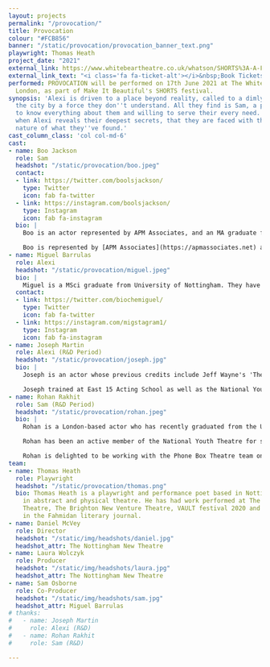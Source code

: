 ```yaml
---
layout: projects
permalink: "/provocation/"
title: Provocation
colour: "#FCB856"
banner: "/static/provocation/provocation_banner_text.png"
playwright: Thomas Heath
project_date: "2021"
external_link: https://www.whitebeartheatre.co.uk/whatson/SHORTS%3A-A-Festival-of-New-Writing
external_link_text: "<i class='fa fa-ticket-alt'></i>&nbsp;Book Tickets"
performed: PROVOCATION will be performed on 17th June 2021 at The White Bear Theatre,
  London, as part of Make It Beautiful's SHORTS festival.
synopsis: 'Alexi is driven to a place beyond reality, called to a dimly lit room overlooking
  the city by a force they don''t understand. All they find is Sam, a person who seems
  to know everything about them and willing to serve their every need. It''s only
  when Alexi reveals their deepest secrets, that they are faced with the terrifying
  nature of what they''ve found.'
cast_column_class: 'col col-md-6'
cast:
- name: Boo Jackson 
  role: Sam 
  headshot: "/static/provocation/boo.jpeg"
  contact:
  - link: https://twitter.com/boolsjackson/
    type: Twitter
    icon: fab fa-twitter
  - link: https://instagram.com/boolsjackson/
    type: Instagram
    icon: fab fa-instagram
  bio: |
    Boo is an actor represented by APM Associates, and an MA graduate from the University of Nottingham. She debuted in feature film ‘Imagine Me & You’, and has since performed in projects including ‘Franz and Marie: Woyzeck Retold’ at Edinburgh Fringe and Nottingham Lakeside Arts (with her performance being reviewed as “superb” and “candid”), and independent films ‘This Too Shall Pass’ and ‘3am Toast’. Boo can also be seen in our upcoming digital project '7:28'.

    Boo is represented by [APM Associates](https://apmassociates.net) and can be found on [Spotlight](https://www.spotlight.com/5090-7863-7617)
- name: Miguel Barrulas
  role: Alexi 
  headshot: "/static/provocation/miguel.jpeg"
  bio: |
    Miguel is a MSci graduate from University of Nottingham. They have performed at Ed Fringe, Lakeside Arts and for ShowFace Festival acted as President for the Nottingham New Theatre. Miguel is now studying for (yet another) Master’s, writing, and acting in London
  contact:
  - link: https://twitter.com/biochemiguel/
    type: Twitter
    icon: fab fa-twitter
  - link: https://instagram.com/migstagram1/
    type: Instagram
    icon: fab fa-instagram
- name: Joseph Martin
  role: Alexi (R&D Period)
  headshot: "/static/provocation/joseph.jpg"
  bio: |
    Joseph is an actor whose previous credits include Jeff Wayne's 'The War of the Worlds', Sir Quentin Blake's 'The Green Ship' (UK Tour), 'Middled Aged Rent' (Hope Theatre), and 'The Laramie Project' (Castle Theatre).

    Joseph trained at East 15 Acting School as well as the National Youth Theatre, and has also got voice and presenting work for BBC Radio 2 and Warner Bros. Studios under his belt.
- name: Rohan Rakhit
  role: Sam (R&D Period)
  headshot: "/static/provocation/rohan.jpeg"
  bio: |
    Rohan is a London-based actor who has recently graduated from the University of Nottingham. Over the last three years Rohan has been heavily involved with the Nottingham New Theatre performing in several productions, including his starring role in Bill Hayes's 'tl;dr' as part of the theatre's quarantine season.

    Rohan has been an active member of the National Youth Theatre for several years and performed as Kabir in Tanika Gupta's 'White Boy' in Leicester Square as part of the centenary of the organisation. As well as this, he has had lead roles in several short films for companies such as Future 16 Productions, Chronic Insanity Theatre Company and LINL Productions.

    Rohan is delighted to be working with the Phone Box Theatre team on this exciting project and cannot wait to be performing at a theatre in front of a live audience once more.
team:
- name: Thomas Heath
  role: Playwright
  headshot: "/static/provocation/thomas.png"
  bio: Thomas Heath is a playwright and performance poet based in Nottingham, specialising
    in abstract and physical theatre. He has had work performed at The Old Red Lion
    Theatre, The Brighton New Venture Theatre, VAULT festival 2020 and has been published
    in the Fahmidan literary journal.
- name: Daniel McVey
  role: Director
  headshot: "/static/img/headshots/daniel.jpg"
  headshot_attr: The Nottingham New Theatre
- name: Laura Wolczyk
  role: Producer
  headshot: "/static/img/headshots/laura.jpg"
  headshot_attr: The Nottingham New Theatre
- name: Sam Osborne
  role: Co-Producer
  headshot: "/static/img/headshots/sam.jpg"
  headshot_attr: Miguel Barrulas
# thanks: 
#   - name: Joseph Martin
#     role: Alexi (R&D)
#   - name: Rohan Rakhit 
#     role: Sam (R&D)

---
```

